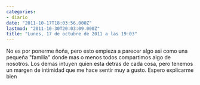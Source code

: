 ```yaml
---
categories:
- diario
date: "2011-10-17T18:03:56.000Z"
lastmod: "2011-10-30T20:03:09.000Z"
title: "Lunes, 17 de octubre de 2011 a las 19:03"
---
```


No es por ponerme ñoña, pero esto empieza a parecer algo asi como una pequeña "familia" donde mas o menos todos compartimos algo de nosotros. Los demas intuyen quien esta detras de cada cosa, pero tenemos un margen de intimidad que me hace sentir muy a gusto. Espero explicarme bien